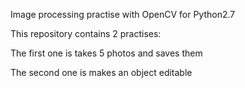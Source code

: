Image processing practise with OpenCV for Python2.7

This repository contains 2 practises:

The first one is takes 5 photos and saves them

The second one is makes an object editable
